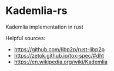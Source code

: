 # Kademlia-rs
Kademlia implementation in rust

Helpful sources: 
- https://github.com/libp2p/rust-libp2p
- https://zetok.github.io/tox-spec/#dht
- https://en.wikipedia.org/wiki/Kademlia
